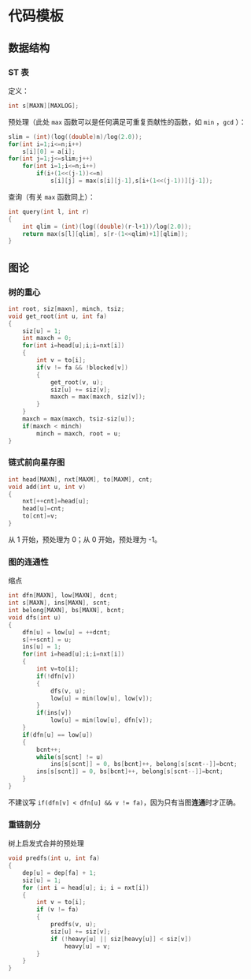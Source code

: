 # 代码模板

## 数据结构

### ST 表

定义：

```cpp
int s[MAXN][MAXLOG];
```

预处理（此处 `max` 函数可以是任何满足可重复贡献性的函数，如 `min` ，`gcd` ）：

```cpp
slim = (int)(log((double)n)/log(2.0));
for(int i=1;i<=n;i++)
	s[i][0] = a[i];
for(int j=1;j<=slim;j++)
	for(int i=1;i<=n;i++)
		if(i+(1<<(j-1))<=n)
			s[i][j] = max(s[i][j-1],s[i+(1<<(j-1))][j-1]);
```

查询（有关 `max` 函数同上）：

```cpp
int query(int l, int r)
{
	int qlim = (int)(log((double)(r-l+1))/log(2.0));
	return max(s[l][qlim], s[r-(1<<qlim)+1][qlim]);
}
```

## 图论
### 树的重心

```cpp
int root, siz[maxn], minch, tsiz;
void get_root(int u, int fa)
{
    siz[u] = 1;
    int maxch = 0;
    for(int i=head[u];i;i=nxt[i])
    {
        int v = to[i];
        if(v != fa && !blocked[v])
        {
            get_root(v, u);
            siz[u] += siz[v];
            maxch = max(maxch, siz[v]);
        }
    }
    maxch = max(maxch, tsiz-siz[u]);
    if(maxch < minch)
        minch = maxch, root = u;
}
```

### 链式前向星存图

```cpp
int head[MAXN], nxt[MAXM], to[MAXM], cnt;
void add(int u, int v)
{
	nxt[++cnt]=head[u];
	head[u]=cnt;
	to[cnt]=v;
}
```

从 1 开始，预处理为 0；从 0 开始，预处理为 -1。

### 图的连通性

缩点

```cpp
int dfn[MAXN], low[MAXN], dcnt;
int s[MAXN], ins[MAXN], scnt;
int belong[MAXN], bs[MAXN], bcnt;
void dfs(int u)
{
	dfn[u] = low[u] = ++dcnt;
	s[++scnt] = u;
	ins[u] = 1;
	for(int i=head[u];i;i=nxt[i])
	{
		int v=to[i];
		if(!dfn[v])
		{
			dfs(v, u);
			low[u] = min(low[u], low[v]);
		}
		if(ins[v])
			low[u] = min(low[u], dfn[v]);
	}
	if(dfn[u] == low[u])
	{
		bcnt++;
		while(s[scnt] != u)
			ins[s[scnt]] = 0, bs[bcnt]++, belong[s[scnt--]]=bcnt;
		ins[s[scnt]] = 0, bs[bcnt]++, belong[s[scnt--]]=bcnt;
	}
}
```

不建议写 `if(dfn[v] < dfn[u] && v != fa)`，因为只有当图**连通**时才正确。

### 重链剖分

树上启发式合并的预处理

```cpp
void predfs(int u, int fa)
{
    dep[u] = dep[fa] + 1;
    siz[u] = 1;
    for (int i = head[u]; i; i = nxt[i])
    {
        int v = to[i];
        if (v != fa)
        {
            predfs(v, u);
            siz[u] += siz[v];
            if (!heavy[u] || siz[heavy[u]] < siz[v])
                heavy[u] = v;
        }
    }
}
```